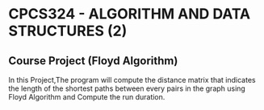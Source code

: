 # CPCS324 - ALGORITHM AND DATA STRUCTURES (2)
## Course Project (Floyd Algorithm)
In this Project,The program will compute the distance matrix that indicates the length of the shortest paths between every pairs in the graph using Floyd Algorithm and Compute the run duration.
